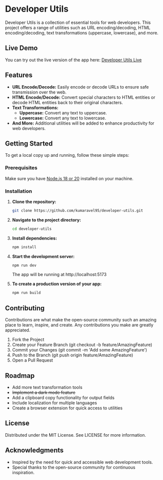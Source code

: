# Developer Utils

Developer Utils is a collection of essential tools for web developers. This project offers a range of utilities such as URL encoding/decoding, HTML encoding/decoding, text transformations (uppercase, lowercase), and more.

## Live Demo

You can try out the live version of the app here: [Developer Utils Live](https://developer-utils.vercel.app/)  

## Features

- **URL Encode/Decode:** Easily encode or decode URLs to ensure safe transmission over the web.
- **HTML Encode/Decode:** Convert special characters to HTML entities or decode HTML entities back to their original characters.
- **Text Transformations:**
  - **Uppercase:** Convert any text to uppercase.
  - **Lowercase:** Convert any text to lowercase.
- **And More:** Additional utilities will be added to enhance productivity for web developers.

## Getting Started

To get a local copy up and running, follow these simple steps:

### Prerequisites

Make sure you have [Node.js 18 or 20](https://nodejs.org/) installed on your machine.

### Installation

1. **Clone the repository:**

   ```bash
   git clone https://github.com/kumaravel95/developer-utils.git
   ```

2. **Navigate to the project directory:**

    ```bash
    cd developer-utils
    ```

3. **Install dependencies:**

    ```bash
    npm install
    ```
    
4. **Start the development server:**

    ```bash
    npm run dev
    ```
    The app will be running at http://localhost:5173

5. **To create a production version of your app:**
    ```bash
    npm run build
    ```

## Contributing
Contributions are what make the open-source community such an amazing place to learn, inspire, and create. Any contributions you make are greatly appreciated.

1. Fork the Project
2. Create your Feature Branch (git checkout -b feature/AmazingFeature)
3. Commit your Changes (git commit -m 'Add some AmazingFeature')
4. Push to the Branch (git push origin feature/AmazingFeature)
5. Open a Pull Request

## Roadmap
 - Add more text transformation tools
 - ~~Implement a dark mode feature~~
 - Add a clipboard copy functionality for output fields
 - Include localization for multiple languages
 - Create a browser extension for quick access to utilities

## License
Distributed under the MIT License. See LICENSE for more information.


## Acknowledgments
 - Inspired by the need for quick and accessible web development tools.
 - Special thanks to the open-source community for continuous inspiration.